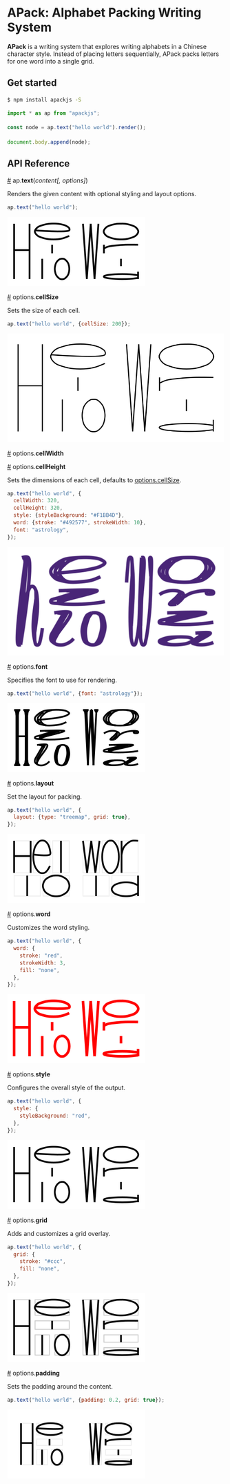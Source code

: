 # APack: Alphabet Packing Writing System

**APack** is a writing system that explores writing alphabets in a Chinese character style. Instead of placing letters sequentially, APack packs letters for one word into a single grid.

## Get started

```bash
$ npm install apackjs -S
```

```js
import * as ap from "apackjs";

const node = ap.text("hello world").render();

document.body.append(node);
```

## API Reference

<a href="#ap-text" id="ap-text">#</a> ap.**text**(_content[, options]_)

Renders the given content with optional styling and layout options.

```js
ap.text("hello world");
```

![example-render-content](./output/renderContent.svg)

<a href="#options-cellsize" id="options-cellsize">#</a> options.**cellSize**

Sets the size of each cell.

```js
ap.text("hello world", {cellSize: 200});
```

![example-options-cellsize](./output/optionCellSize.svg)

<a href="#options-cellwidth" id="options-cellwidth">#</a> options.**cellWidth**

<a href="#options-cellheight" id="options-cellheight">#</a> options.**cellHeight**

Sets the dimensions of each cell, defaults to [options.cellSize](#options-cellsize).

```js
ap.text("hello world", {
  cellWidth: 320,
  cellHeight: 320,
  style: {styleBackground: "#F1BB4D"},
  word: {stroke: "#492577", strokeWidth: 10},
  font: "astrology",
});
```

![example-options-dimension](./output/optionDimensions.svg)

<a href="#options-font" id="options-font">#</a> options.**font**

Specifies the font to use for rendering.

```js
ap.text("hello world", {font: "astrology"});
```

![example-options-font](./output/optionFont.svg)

<a href="#options-layout" id="options-layout">#</a> options.**layout**

Set the layout for packing.

```js
ap.text("hello world", {
  layout: {type: "treemap", grid: true},
});
```

![example-options-layout](./output/optionLayout.svg)

<a href="#options-word" id="options-word">#</a> options.**word**

Customizes the word styling.

```js
ap.text("hello world", {
  word: {
    stroke: "red",
    strokeWidth: 3,
    fill: "none",
  },
});
```

![example-options-word](./output/optionWord.svg)

<a href="#options-style" id="options-style">#</a> options.**style**

Configures the overall style of the output.

```js
ap.text("hello world", {
  style: {
    styleBackground: "red",
  },
});
```

![example-options-style](./output/optionStyle.svg)

<a href="#options-grid" id="options-grid">#</a> options.**grid**

Adds and customizes a grid overlay.

```js
ap.text("hello world", {
  grid: {
    stroke: "#ccc",
    fill: "none",
  },
});
```

![example-options-grid](./output/optionGrid.svg)

<a href="#options-padding" id="options-padding">#</a> options.**padding**

Sets the padding around the content.

```js
ap.text("hello world", {padding: 0.2, grid: true});
```

![example-options-padding](./output/optionPadding.svg)
